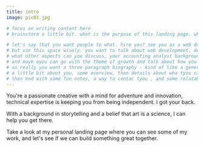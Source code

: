 ```yaml
---
title: intro
image: pic01.jpg

# focus on writing content here
# brainstorm a little bit. what is the purpose of this landing page. who's gonna see it? what's the purpose of it?

# let's say that you want people to what. hire you? see you as a web designer? chance this to an about page, don't waste an extra page
# but use this space wisely. you want to talk about web development, design - you want to talk about playwriting, and you want to talk about botany, and you want to tlk about
# what other aspects can you discuss, your accounting analyst backgrounds
# and mayb eyou can go with the theme of growth and talk about how you're always looking for something new
# so really you want a three paragraph biography - kind of like a general cover letter
# a little bit about you, some overview, then details about wha tyou can do for the client
# then end with some fun notes, a way to contac tyou , and some relatable content
---
```




You're a passionate creative with a mind for adventure and innovation, technical expertise is keeping you from being independent. I got your back.

With a background in storytelling and a belief that art is a science, I can help you get there.

Take a look at my personal landing page where you can see some of my work, and let's see if we can build something great together.
